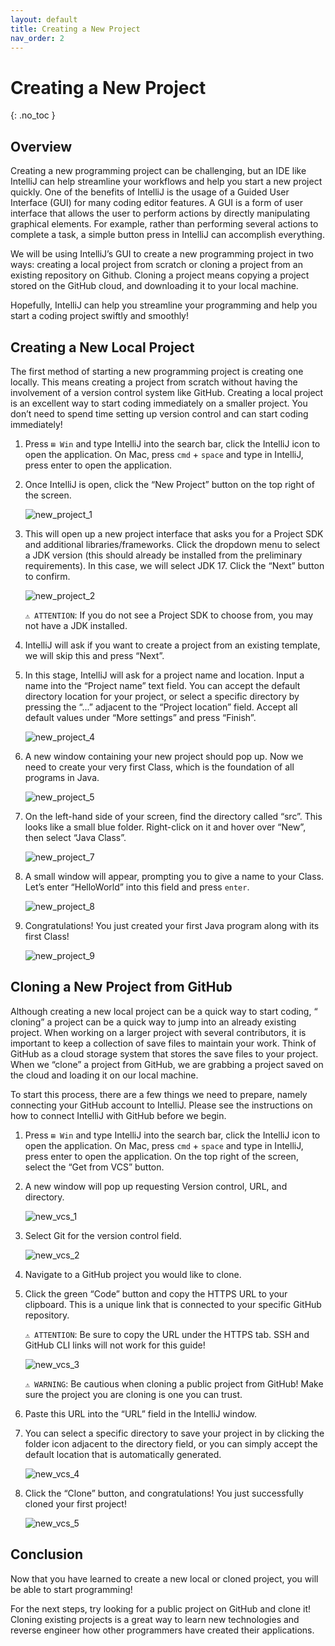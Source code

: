 ```yaml
---
layout: default
title: Creating a New Project
nav_order: 2
---
```


# Creating a New Project
{: .no_toc }

## Overview

Creating a new programming project can be challenging, but an IDE like IntelliJ can help streamline your workflows and help you start a new project quickly. One of the benefits of IntelliJ is the usage of a Guided User Interface (GUI) for many coding editor features. A GUI is a form of user interface that allows the user to perform actions by directly manipulating graphical elements. For example, rather than performing several actions to complete a task, a simple button press in IntelliJ can accomplish everything. 

We will be using IntelliJ’s GUI to create a new programming project in two ways: creating a local project from scratch or cloning a project from an existing repository on Github. Cloning a project means copying a project stored on the GitHub cloud, and downloading it to your local machine.

Hopefully, IntelliJ can help you streamline your programming and help you start a coding project swiftly and smoothly!

## Creating a New Local Project

The first method of starting a new programming project is creating one locally. This means creating a project from scratch without having the involvement of a version control system like GitHub. Creating a local project is an excellent way to start coding immediately on a smaller project. You don’t need to spend time setting up version control and can start coding immediately!

1. Press <code>⊞ Win</code> and type IntelliJ into the search bar, click the IntelliJ icon to open the application. On Mac, press <code>cmd</code> + <code>space</code> and type in IntelliJ, press enter to open the application.
   
2. Once IntelliJ is open, click the “New Project” button on the top right of the screen.
   
   ![new_project_1](../assets/images/new_project_img/new_project_1.png)
   
3. This will open up a new project interface that asks you for a Project SDK and additional libraries/frameworks. Click the dropdown menu to select a JDK version (this should already be installed from the preliminary requirements). In this case, we will select JDK 17. Click the “Next” button to confirm.
   
   ![new_project_2](../assets/images/new_project_img/new_project_2.png)
   
   <code>⚠️ ATTENTION</code>: If you do not see a Project SDK to choose from, you may not have a JDK installed.
   
4. IntelliJ will ask if you want to create a project from an existing template, we will skip this and press “Next”.
   
5. In this stage, IntelliJ will ask for a project name and location. Input a name into the “Project name” text field. You can accept the default directory location for your project, or select a specific directory by pressing the “...” adjacent to the “Project location” field. Accept all default values under “More settings” and press “Finish”.
   
   ![new_project_4](../assets/images/new_project_img/new_project_4.png)
   
6. A new window containing your new project should pop up. Now we need to create your very first Class, which is the foundation of all programs in Java.
   
   ![new_project_5](../assets/images/new_project_img/new_project_5.png)
   
7. On the left-hand side of your screen, find the directory called “src”. This looks like a small blue folder. Right-click on it and hover over “New”, then select “Java Class”.
   
   ![new_project_7](../assets/images/new_project_img/new_project_7.png)
   
8. A small window will appear, prompting you to give a name to your Class. Let’s enter “HelloWorld” into this field and press <code>enter</code>.
   
   ![new_project_8](../assets/images/new_project_img/new_project_8.png)
   
9. Congratulations! You just created your first Java program along with its first Class!
   
   ![new_project_9](../assets/images/new_project_img/new_project_9.png)

## Cloning a New Project from GitHub

Although creating a new local project can be a quick way to start coding, “ cloning” a project can be a quick way to jump into an already existing project. When working on a larger project with several contributors, it is important to keep a collection of save files to maintain your work. Think of GitHub as a cloud storage system that stores the save files to your project. When we “clone” a project from GitHub, we are grabbing a project saved on the cloud and loading it on our local machine. 

To start this process, there are a few things we need to prepare, namely connecting your GitHub account to IntelliJ. Please see the instructions on how to connect IntelliJ with GitHub before we begin.

1. Press <code>⊞ Win</code> and type IntelliJ into the search bar, click the IntelliJ icon to open the application. On Mac, press <code>cmd</code> + <code>space</code> and type in IntelliJ, press enter to open the application. On the top right of the screen, select the “Get from VCS” button.
   
2. A new window will pop up requesting Version control, URL, and directory.
   
   ![new_vcs_1](../assets/images/new_project_img/new_vcs_1.png)
   
3. Select Git for the version control field.
   
   ![new_vcs_2](../assets/images/new_project_img/new_vcs_2.png)
   
4. Navigate to a GitHub project you would like to clone.
   
5. Click the green “Code” button and copy the HTTPS URL to your clipboard. This is a unique link that is connected to your specific GitHub repository.

   <code>⚠️ ATTENTION</code>: Be sure to copy the URL under the HTTPS tab. SSH and GitHub CLI links will not work for this guide!
    
   ![new_vcs_3](../assets/images/new_project_img/new_vcs_3.png)
   
   <code>⚠️ WARNING</code>: Be cautious when cloning a public project from GitHub! Make sure the project you are cloning is one you can trust.
   
6. Paste this URL into the “URL” field in the IntelliJ window.
   
7. You can select a specific directory to save your project in by clicking the folder icon adjacent to the directory field, or you can simply accept the default location that is automatically generated.
   
   ![new_vcs_4](../assets/images/new_project_img/new_vcs_4.png)
   
8. Click the “Clone” button, and congratulations! You just successfully cloned your first project!
   
   ![new_vcs_5](../assets/images/new_project_img/new_vcs_5.png)


## Conclusion

Now that you have learned to create a new local or cloned project, you will be able to start programming! 

For the next steps, try looking for a public project on GitHub and clone it! Cloning existing projects is a great way to learn new technologies and reverse engineer how other programmers have created their applications. 

<!-- Just the Docs has some specific configuration parameters that can be defined in your Jekyll site's \_config.yml file.
{: .fs-6 .fw-300 }

## Table of contents
{: .no_toc .text-delta }

1. TOC
{:toc}

---

View this site's [\_config.yml](https://github.com/just-the-docs/just-the-docs/tree/main/_config.yml) file as an example.

## Site logo

```yaml
# Set a path/url to a logo that will be displayed instead of the title
logo: "/assets/images/just-the-docs.png"
```

## Search

```yaml
# Enable or disable the site search
# Supports true (default) or false
search_enabled: true

search:
  # Split pages into sections that can be searched individually
  # Supports 1 - 6, default: 2
  heading_level: 2
  # Maximum amount of previews per search result
  # Default: 3
  previews: 3
  # Maximum amount of words to display before a matched word in the preview
  # Default: 5
  preview_words_before: 5
  # Maximum amount of words to display after a matched word in the preview
  # Default: 10
  preview_words_after: 10
  # Set the search token separator
  # Default: /[\s\-/]+/
  # Example: enable support for hyphenated search words
  tokenizer_separator: /[\s/]+/
  # Display the relative url in search results
  # Supports true (default) or false
  rel_url: true
  # Enable or disable the search button that appears in the bottom right corner of every page
  # Supports true or false (default)
  button: false
```

## Aux links

```yaml
# Aux links for the upper right navigation
aux_links:
  "Just the Docs on GitHub":
    - "//github.com/just-the-docs/just-the-docs"

# Makes Aux links open in a new tab. Default is false
aux_links_new_tab: false
```

## Heading anchor links

```yaml
# Heading anchor links appear on hover over h1-h6 tags in page content
# allowing users to deep link to a particular heading on a page.
#
# Supports true (default) or false
heading_anchors: true
```

## Footer content

```yaml
# Footer content
# appears at the bottom of every page's main content
# Note: The footer_content option is deprecated and will be removed in a future major release. Please use `_includes/footer_custom.html` for more robust
markup / liquid-based content.
footer_content: "Copyright &copy; 2017-2020 Patrick Marsceill. Distributed by an <a href=\"https://github.com/just-the-docs/just-the-docs/tree/main/LICENSE.txt\">MIT license.</a>"

# Footer last edited timestamp
last_edit_timestamp: true # show or hide edit time - page must have `last_modified_date` defined in the frontmatter
last_edit_time_format: "%b %e %Y at %I:%M %p" # uses ruby's time format: https://ruby-doc.org/stdlib-2.7.0/libdoc/time/rdoc/Time.html

# Footer "Edit this page on GitHub" link text
gh_edit_link: true # show or hide edit this page link
gh_edit_link_text: "Edit this page on GitHub."
gh_edit_repository: "https://github.com/just-the-docs/just-the-docs" # the github URL for your repo
gh_edit_branch: "main" # the branch that your docs is served from
# gh_edit_source: docs # the source that your files originate from
gh_edit_view_mode: "tree" # "tree" or "edit" if you want the user to jump into the editor immediately
```

_note: `footer_content` is deprecated, but still supported. For a better experience we have moved this into an include called `_includes/footer_custom.html` which will allow for robust markup / liquid-based content._

- the "page last modified" data will only display if a page has a key called `last_modified_date`, formatted in some readable date format
- `last_edit_time_format` uses Ruby's DateTime formatter; see examples and more information [at this link.](https://apidock.com/ruby/DateTime/strftime)
- `gh_edit_repository` is the URL of the project's GitHub repository
- `gh_edit_branch` is the branch that the docs site is served from; defaults to `main`
- `gh_edit_source` is the source directory that your project files are stored in (should be the same as [site.source](https://jekyllrb.com/docs/configuration/options/))
- `gh_edit_view_mode` is `"tree"` by default, which brings the user to the github page; switch to `"edit"` to bring the user directly into editing mode

## Color scheme

```yaml
# Color scheme supports "light" (default) and "dark"
color_scheme: dark
```

<button class="btn js-toggle-dark-mode">Preview dark color scheme</button>

<script>
const toggleDarkMode = document.querySelector('.js-toggle-dark-mode');

jtd.addEvent(toggleDarkMode, 'click', function(){
  if (jtd.getTheme() === 'dark') {
    jtd.setTheme('light');
    toggleDarkMode.textContent = 'Preview dark color scheme';
  } else {
    jtd.setTheme('dark');
    toggleDarkMode.textContent = 'Return to the light side';
  }
});
</script>

See [Customization]({{ site.baseurl }}{% link docs/customization.md %}) for more information.

## Google Analytics

```yaml
# Google Analytics Tracking (optional)
# e.g, UA-1234567-89
ga_tracking: UA-5555555-55
ga_tracking_anonymize_ip: true # Use GDPR compliant Google Analytics settings (true by default)
```

## Document collections

By default, the navigation and search include normal [pages](https://jekyllrb.com/docs/pages/).
Instead, you can also use [Jekyll collections](https://jekyllrb.com/docs/collections/) which group documents semantically together.

For example, put all your documentation files in the `_docs` folder and create the `docs` collection:

```yaml
# Define Jekyll collections
collections:
  # Define a collection named "docs", its documents reside in the "_docs" directory
  docs:
    permalink: "/:collection/:path/"
    output: true

just_the_docs:
  # Define which collections are used in just-the-docs
  collections:
    # Reference the "docs" collection
    docs:
      # Give the collection a name
      name: Documentation
      # Exclude the collection from the navigation
      # Supports true or false (default)
      nav_exclude: false
      # Exclude the collection from the search
      # Supports true or false (default)
      search_exclude: false
```

You can reference multiple collections.
This creates categories in the navigation with the configured names.

```yaml
collections:
  docs:
    permalink: "/:collection/:path/"
    output: true
  tutorials:
    permalink: "/:collection/:path/"
    output: true

just_the_docs:
  collections:
    docs:
      name: Documentation
    tutorials:
      name: Tutorials
``` -->
